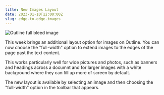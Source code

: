 ```yaml
---
title: New Images Layout
date: 2023-01-10T12:00:00Z
slug: edge-to-edge-images
---
```


![Outline full bleed image](/images/image-layout.png)

This week brings an additional layout option for images on Outline. You can now
choose the "full-width" option to extend images to the edges of the page past
the text content.

This works particularly well for wide pictures and photos, such as banners and
headings across a documnt and for larger images with a white background where
they can fill up more of screen by default.

The new layout is available by selecting an image and then choosing the "full-width"
option in the toolbar that appears.

